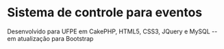 # Sistema de controle para eventos

Desenvolvido para UFPE em CakePHP, HTML5, CSS3, JQuery e MySQL
-- em atualização para Bootstrap
